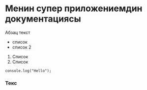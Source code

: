 # Менин супер приложениемдин документациясы

Абзац текст

- список
- список 2

1. Список
2. Список

```
console.log("Hello");
```

### Текс
